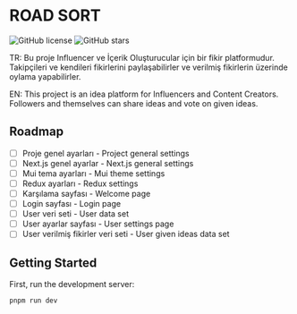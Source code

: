 # ROAD SORT

![GitHub license](https://img.shields.io/badge/license-MIT-blue.svg)
![GitHub stars](https://img.shields.io/github/stars/mucahitdev/ideasort?style=social)

TR: Bu proje Influencer ve İçerik Oluşturucular için bir fikir platformudur. Takipçileri ve kendileri fikirlerini paylaşabilirler ve verilmiş fikirlerin üzerinde oylama yapabilirler.

EN: This project is an idea platform for Influencers and Content Creators. Followers and themselves can share ideas and vote on given ideas.

## Roadmap

- [ ] Proje genel ayarları - Project general settings
- [ ] Next.js genel ayarlar - Next.js general settings
- [ ] Mui tema ayarları - Mui theme settings
- [ ] Redux ayarları - Redux settings
- [ ] Karşılama sayfası - Welcome page
- [ ] Login sayfası - Login page
- [ ] User veri seti - User data set
- [ ] User ayarlar sayfası - User settings page
- [ ] User verilmiş fikirler veri seti - User given ideas data set

## Getting Started

First, run the development server:

```bash
pnpm run dev
```